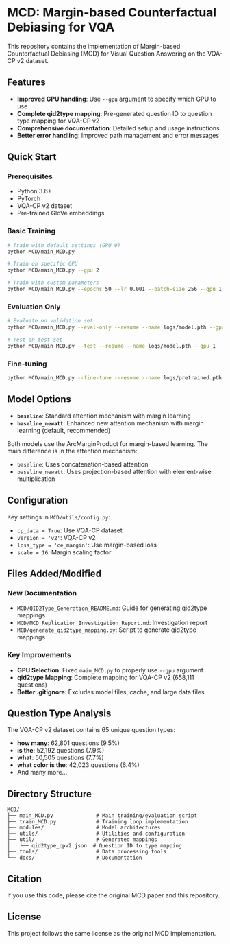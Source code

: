 # MCD: Margin-based Counterfactual Debiasing for VQA

This repository contains the implementation of Margin-based Counterfactual Debiasing (MCD) for Visual Question Answering on the VQA-CP v2 dataset.

## Features

- **Improved GPU handling**: Use `--gpu` argument to specify which GPU to use
- **Complete qid2type mapping**: Pre-generated question ID to question type mapping for VQA-CP v2
- **Comprehensive documentation**: Detailed setup and usage instructions
- **Better error handling**: Improved path management and error messages

## Quick Start

### Prerequisites
- Python 3.6+
- PyTorch
- VQA-CP v2 dataset
- Pre-trained GloVe embeddings

### Basic Training
```bash
# Train with default settings (GPU 0)
python MCD/main_MCD.py

# Train on specific GPU
python MCD/main_MCD.py --gpu 2

# Train with custom parameters
python MCD/main_MCD.py --epochs 50 --lr 0.001 --batch-size 256 --gpu 1
```

### Evaluation Only
```bash
# Evaluate on validation set
python MCD/main_MCD.py --eval-only --resume --name logs/model.pth --gpu 1

# Test on test set
python MCD/main_MCD.py --test --resume --name logs/model.pth --gpu 1
```

### Fine-tuning
```bash
python MCD/main_MCD.py --fine-tune --resume --name logs/pretrained.pth --name-new finetuned.pth --gpu 1
```

## Model Options

- **`baseline`**: Standard attention mechanism with margin learning
- **`baseline_newatt`**: Enhanced new attention mechanism with margin learning (default, recommended)

Both models use the ArcMarginProduct for margin-based learning. The main difference is in the attention mechanism:
- `baseline`: Uses concatenation-based attention  
- `baseline_newatt`: Uses projection-based attention with element-wise multiplication

## Configuration

Key settings in `MCD/utils/config.py`:
- `cp_data = True`: Use VQA-CP dataset
- `version = 'v2'`: VQA-CP v2 
- `loss_type = 'ce_margin'`: Use margin-based loss
- `scale = 16`: Margin scaling factor

## Files Added/Modified

### New Documentation
- `MCD/QID2Type_Generation_README.md`: Guide for generating qid2type mappings
- `MCD/MCD_Replication_Investigation_Report.md`: Investigation report
- `MCD/generate_qid2type_mapping.py`: Script to generate qid2type mappings

### Key Improvements
- **GPU Selection**: Fixed `main_MCD.py` to properly use `--gpu` argument
- **qid2type Mapping**: Complete mapping for VQA-CP v2 (658,111 questions)
- **Better .gitignore**: Excludes model files, cache, and large data files

## Question Type Analysis

The VQA-CP v2 dataset contains 65 unique question types:
- **how many**: 62,801 questions (9.5%)
- **is the**: 52,192 questions (7.9%) 
- **what**: 50,505 questions (7.7%)
- **what color is the**: 42,023 questions (6.4%)
- And many more...

## Directory Structure

```
MCD/
├── main_MCD.py              # Main training/evaluation script
├── train_MCD.py             # Training loop implementation  
├── modules/                 # Model architectures
├── utils/                   # Utilities and configuration
├── util/                    # Generated mappings
│   └── qid2type_cpv2.json  # Question ID to type mapping
├── tools/                   # Data processing tools
└── docs/                    # Documentation
```

## Citation

If you use this code, please cite the original MCD paper and this repository.

## License

This project follows the same license as the original MCD implementation.
